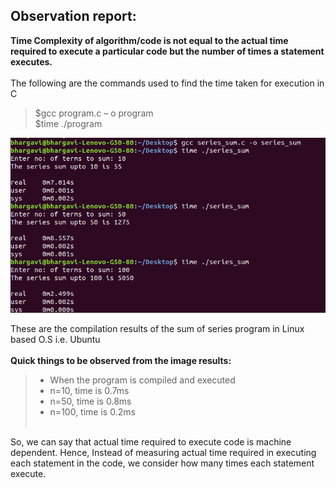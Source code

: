 ## Observation report:<br>

__Time Complexity of algorithm/code is not equal to the actual time required to execute a particular code but the number of times a statement executes.__<br><br>
The following are the commands used to find the time taken for execution in C
	
> $gcc program.c – o program<br>
> $time ./program<br>

<!-- <img src="file://IMG_20181123_115829.jpg" alt="alt text" width="200"/> -->
![Compiled program results in C](program-compiled.png)

These are the compilation results of the sum of series program in Linux based O.S i.e. Ubuntu<br><br>
__Quick things to be observed from the image results:__
>* When the program is compiled and executed 
>* n=10, time is 0.7ms<br>
>* n=50, time is 0.8ms<br>
>* n=100, time is 0.2ms<br><br>

So, we can say that actual time required to execute code is machine dependent.
Hence, Instead of measuring actual time required in executing each statement in the code, we consider how many times each statement execute.
